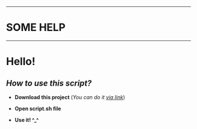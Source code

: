 *****     *****     *****     *****     *****     *****     *****     *****     *****     *****
**SOME HELP** 
==================
*****     *****     *****     *****     *****     *****     *****     *****     *****     *****


# Hello!
## _How to use this script?_

* **Download this project**
(_You can do it [via link](https://github.com/koval0v/script.git)_)

* **Open script.sh file**

* **Use it! ^_^**
